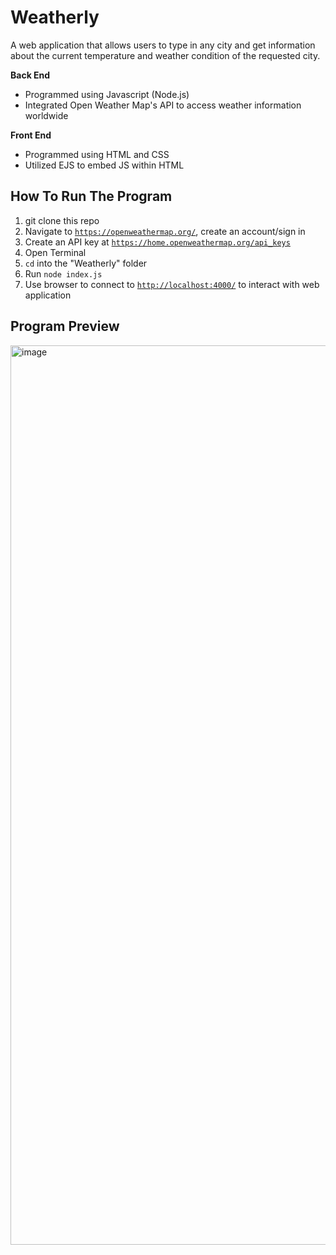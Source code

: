 # Weatherly
A web application that allows users to type in any city and get information about the current temperature and weather condition of the requested city.

**Back End**  
* Programmed using Javascript (Node.js)  
* Integrated Open Weather Map's API to access weather information worldwide

**Front End**  
* Programmed using HTML and CSS  
* Utilized EJS to embed JS within HTML


  
    
## How To Run The Program

1. git clone this repo
3. Navigate to [`https://openweathermap.org/`](https://openweathermap.org/), create an account/sign in
4. Create an API key at [`https://home.openweathermap.org/api_keys`](https://home.openweathermap.org/api_keys)
5. Open Terminal
6. `cd` into the "Weatherly" folder
7. Run `node index.js`
8. Use browser to connect to [`http://localhost:4000/`](http://localhost:4000/) to interact with web application  



## Program Preview

<img width="1439" alt="image" src="https://github.com/CharlotteLaw/weatherly/assets/69742430/a0b842f0-8643-4aa6-ac05-9014febcb02d">

